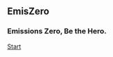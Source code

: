 ## EmisZero

### Emissions Zero, Be the Hero.

<!-- Place this tag where you want the button to render. -->
<a class="github-button" href="https://projectemiszero.github.io/Login/" data-size="large" aria-label="Start">Start</a>
